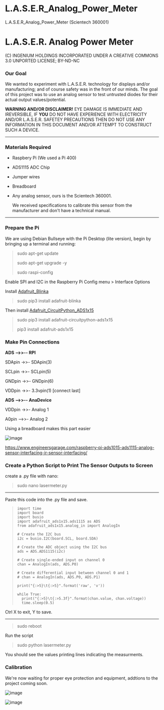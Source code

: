 # L.A.S.E.R_Analog_Power_Meter
L.A.S.E.R_Analog_Power_Meter (Scientech 360001)
  
# L.A.S.E.R. Analog Power Meter
(C) INGENIUM HOLDINGS INCORPORATED UNDER A CREATIVE COMMONS 3.0 UNPORTED LICENSE; BY-ND-NC

### Our Goal
We wanted to experiment with L.A.S.E.R. technology for displays and/or manufacturing; and of course safety was in the front of our minds. The goal of this project was to use an analog sensor to test untrusted diodes for their actual output values/potential.

**WARNING AND/OR DISCLAIMER!** 
EYE DAMAGE IS IMMEDIATE AND IREVERSIBLE, IF **YOU** DO NOT HAVE EXPERIENCE WITH ELECTRICITY AND/OR L.A.S.E.R. SAFETEY PRECAUTIONS THEN DO NOT USE ANY INFORMATION IN THIS DOCUMENT AND/OR ATTEMPT TO CONSTRUCT SUCH A DEVICE.

---

### Materials Required
- Raspbery Pi (We used a Pi 400)
- ADS1115 ADC Chip
- Jumper wires
- Breadboard
- Any analog sensor, ours is the Scientech 360001.
  
  We received specifications to calibrate this sensor from the manufacturer and don't have a technical manual.

---

  ### Prepare the Pi

We are using Debian Bullseye with the Pi Desktop (lite version), begin by bringing up a terminal and running:
>sudo apt-get update
>
>sudo apt-get upgrade -y
>
>sudo raspi-config

Enable SPI and I2C in the Raspberry Pi Config menu > Interface Options

Install [Adafruit_Blinka](https://github.com/adafruit/Adafruit_Blinka)

>sudo pip3 install adafruit-blinka

Then install [Adafruit_CircuitPython_ADS1x15](https://github.com/adafruit/Adafruit_CircuitPython_ADS1x15)

>sudo pip3 install adafruit-circuitpython-ads1x15
>
>pip3 install adafruit-ads1x15

### Make Pin Connections
**ADS -->>-- RPI**

SDApin ->>- SDApin(3)

SCLpin ->>- SCLpin(5)

GNDpin ->>- GNDpin(6)

VDDpin ->>- 3.3vpin(1) [connect last]

**ADS -->>-- AnaDevice**

VDDpin ->>- Analog 1

A0pin -->>- Analog 2

Using a breadboard makes this part easier

![image](https://user-images.githubusercontent.com/94795740/173250764-8c0513af-c37a-446c-aea5-13e216a35377.png)

https://www.engineersgarage.com/raspberry-pi-ads1015-ads1115-analog-sensor-interfacing-ir-sensor-interfacing/

### Create a Python Script to Print The Sensor Outputs to Screen

create a .py file with nano:
>sudo nano lasermeter.py

---

Paste this code into the .py file and save.

>     import time
>     import board
>     import busio
>     import adafruit_ads1x15.ads1115 as ADS
>     from adafruit_ads1x15.analog_in import AnalogIn
>
>     # Create the I2C bus
>     i2c = busio.I2C(board.SCL, board.SDA)
>
>     # Create the ADC object using the I2C bus
>     ads = ADS.ADS1115(i2c)
>     
>     # Create single-ended input on channel 0
>     chan = AnalogIn(ads, ADS.P0)
>     
>     # Create differential input between channel 0 and 1
>     # chan = AnalogIn(ads, ADS.P0, ADS.P1)
>
>     print("{:>5}\t{:>5}".format('raw', 'v'))
>
>     while True:
>       print("{:>5}\t{:>5.3f}".format(chan.value, chan.voltage))
>       time.sleep(0.5)

Ctrl X to exit, Y to save.

---

>sudo reboot

Run the script
>sudo python lasermeter.py

You should see the values printing lines indicating the measurments.

### Calibration
We're now waiting for proper eye protection and equipment, addtions to the project coming soon.

![image](https://user-images.githubusercontent.com/94795740/173252500-7f5a30bc-ef62-43ce-8d62-90f35743ab86.png)

![image](https://user-images.githubusercontent.com/94795740/173252517-dcab4836-596a-4938-b288-afbfa3ddc197.png)

